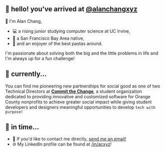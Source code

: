## 🍊 hello! you've arrived at [@alanchangxyz](https://github.com/alanchangxyz)

👋 I'm Alan Chang,
- 💻 a rising junior studying computer science at UC Irvine,
- 🌉 a San Francisco Bay Area native,
- 🍝 and an enjoyer of the best pastas around.

I'm passionate about solving both the big and the little problems in life and I'm always up for a fun challenge! 

## 🚀 currently...

You can find me pioneering new partnerships for social good as one of two Technical Directors at **[Commit the Change](https://github.com/ctc-uci)**, 
a student organization dedicated to providing innovative and customized software for Orange County nonprofits to achieve greater social impact while giving student developers and designers meaningful opportunities to develop `tech with purpose!`

## 💭 in time...

- 📧 If you'd like to contact me directly, [send me an email!](mailto:alanc16@uci.edu)
- 🌐 My LinkedIn profile can be found at [/in/acxyz](https://linkedin.com/in/acxyz/)!
